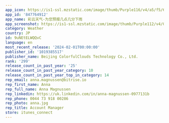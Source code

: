 ```yaml
---
app_icon: https://is1-ssl.mzstatic.com/image/thumb/Purple116/v4/a5/f5/6d/a5f56d4c-d7ea-1ec0-9c70-b09d6ba609b5/AppIcon-free-0-1x_U007emarketing-0-7-0-0-85-220-0.png/1024x1024bb.png
app_id: '847764912'
app_name: 彩云天气-为您预报几点几分下雨
app_screenshot: https://is1-ssl.mzstatic.com/image/thumb/Purple112/v4/0c/c7/c7/0cc7c7c9-4c8d-75e2-5dae-0036aa9d0452/172a7f3f-ef95-43b2-9387-047b9b4f4b37_1242x2688bb__U00281_U0029.png/1242x2688bb.png
category: Weather
country: JP
id: 9uNEtELWQQvC
language: en
most_recent_release: '2024-02-01T00:00:00'
publisher_id: '1019385517'
publisher_name: Beijing ColorfulClouds Technology Co., Ltd.
rank: '299'
release_count_in_past_year: '25'
release_count_in_past_year_category: 10
release_count_in_past_year_top_in_category: 14
rep_email: anna.magnussen@bitrise.io
rep_first_name: Anna
rep_full_name: Anna Magnussen
rep_linkedin: https://uk.linkedin.com/in/anna-magnussen-0977131b
rep_phone: 0044 73 918 00286
rep_photo: anna.jpg
rep_title: Account Manager
store: itunes_connect
---
```

